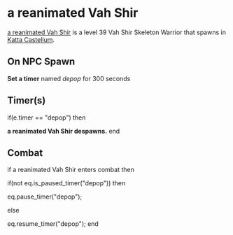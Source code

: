 # a reanimated Vah Shir



[a reanimated Vah Shir](/npc/160172) is a level 39 Vah Shir Skeleton Warrior that spawns in [Katta Castellum](/zone/160).





## On NPC Spawn

**Set a timer** named *depop* for 300 seconds


## Timer(s)

if(e.timer == "depop") then


**a reanimated Vah Shir despawns.**
end



## Combat

if a reanimated Vah Shir enters combat  then


if(not eq.is_paused_timer("depop")) then



eq.pause_timer("depop");


else


eq.resume_timer("depop");
end